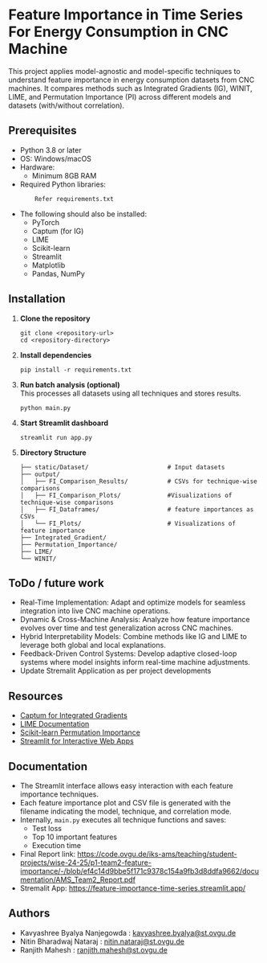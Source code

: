 # Feature Importance in Time Series For Energy Consumption in CNC Machine

This project applies model-agnostic and model-specific techniques to understand feature importance in energy consumption datasets from CNC machines. It compares methods such as Integrated Gradients (IG), WINIT, LIME, and Permutation Importance (PI) across different models and datasets (with/without correlation).

## Prerequisites

- Python 3.8 or later
- OS: Windows/macOS
- Hardware:
  - Minimum 8GB RAM
- Required Python libraries:
  ```
      Refer requirements.txt
  ```
- The following should also be installed:
  - PyTorch
  - Captum (for IG)
  - LIME
  - Scikit-learn
  - Streamlit
  - Matplotlib
  - Pandas, NumPy

## Installation

1. **Clone the repository**  
   ```
   git clone <repository-url>
   cd <repository-directory>
   ```

2. **Install dependencies**  
   ```
   pip install -r requirements.txt
   ```

3. **Run batch analysis (optional)**  
   This processes all datasets using all techniques and stores results.
   ```
   python main.py
   ```

4. **Start Streamlit dashboard**  
   ```
   streamlit run app.py
   ```

5. **Directory Structure**
   ```
   ├── static/Dataset/                      # Input datasets
   ├── output/
   │   ├── FI_Comparison_Results/           # CSVs for technique-wise comparisons
   │   ├── FI_Comparison_Plots/             #Visualizations of technique-wise comparisons
   │   ├── FI_Dataframes/                   # feature importances as CSVs
   │   └── FI_Plots/                        # Visualizations of feature importance
   ├── Integrated_Gradient/
   ├── Permutation_Importance/
   ├── LIME/
   └── WINIT/
   ```

## ToDo / future work

-  Real-Time Implementation: Adapt and optimize models for seamless integration into live
CNC machine operations.
-  Dynamic & Cross-Machine Analysis: Analyze how feature importance evolves over time
and test generalization across CNC machines.
-  Hybrid Interpretability Models: Combine methods like IG and LIME to leverage both global
and local explanations.
-  Feedback-Driven Control Systems: Develop adaptive closed-loop systems where model
insights inform real-time machine adjustments.
-  Update Stremalit Application as per project developments

## Resources

- [Captum for Integrated Gradients](https://captum.ai/)
- [LIME Documentation](https://marcotcr.github.io/lime/)
- [Scikit-learn Permutation Importance](https://scikit-learn.org/stable/modules/permutation_importance.html)
- [Streamlit for Interactive Web Apps](https://streamlit.io/)

## Documentation

- The Streamlit interface allows easy interaction with each feature importance techniques.
- Each feature importance plot and CSV file is generated with the filename indicating the model, technique, and correlation mode.
- Internally, `main.py` executes all technique functions and saves:
  - Test loss
  - Top 10 important features
  - Execution time
- Final Report link: https://code.ovgu.de/iks-ams/teaching/student-projects/wise-24-25/p1-team2-feature-importance/-/blob/ef4c14d9bbe5f171c9378c154a9fb3d8ddfa9662/documentation/AMS_Team2_Report.pdf
- Stremalit App: https://feature-importance-time-series.streamlit.app/ 


## Authors

- Kavyashree Byalya Nanjegowda : kavyashree.byalya@st.ovgu.de
- Nitin Bharadwaj Nataraj : nitin.nataraj@st.ovgu.de
- Ranjith Mahesh : ranjith.mahesh@st.ovgu.de